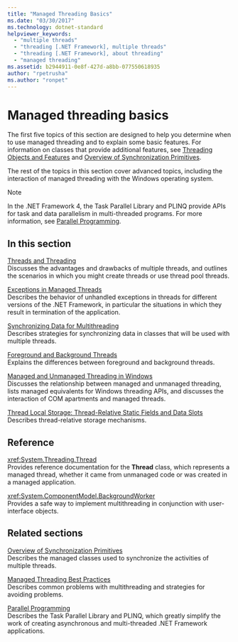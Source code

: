 ```yaml
---
title: "Managed Threading Basics"
ms.date: "03/30/2017"
ms.technology: dotnet-standard
helpviewer_keywords: 
  - "multiple threads"
  - "threading [.NET Framework], multiple threads"
  - "threading [.NET Framework], about threading"
  - "managed threading"
ms.assetid: b2944911-0e8f-427d-a8bb-077550618935
author: "rpetrusha"
ms.author: "ronpet"
---
```

# Managed threading basics

The first five topics of this section are designed to help you determine when to use managed threading and to explain some basic features. For information on classes that provide additional features, see [Threading Objects and Features](../../../docs/standard/threading/threading-objects-and-features.md) and [Overview of Synchronization Primitives](../../../docs/standard/threading/overview-of-synchronization-primitives.md).  
  
 The rest of the topics in this section cover advanced topics, including the interaction of managed threading with the Windows operating system.  
  
> [!NOTE]
>  In the .NET Framework 4, the Task Parallel Library and PLINQ provide APIs for task and data parallelism in multi-threaded programs. For more information, see [Parallel Programming](../../../docs/standard/parallel-programming/index.md).  
  
## In this section

 [Threads and Threading](../../../docs/standard/threading/threads-and-threading.md)  
 Discusses the advantages and drawbacks of multiple threads, and outlines the scenarios in which you might create threads or use thread pool threads.  
  
 [Exceptions in Managed Threads](../../../docs/standard/threading/exceptions-in-managed-threads.md)  
 Describes the behavior of unhandled exceptions in threads for different versions of the .NET Framework, in particular the situations in which they result in termination of the application.  
  
 [Synchronizing Data for Multithreading](../../../docs/standard/threading/synchronizing-data-for-multithreading.md)  
 Describes strategies for synchronizing data in classes that will be used with multiple threads.  
  
 [Foreground and Background Threads](../../../docs/standard/threading/foreground-and-background-threads.md)  
 Explains the differences between foreground and background threads.  
  
 [Managed and Unmanaged Threading in Windows](../../../docs/standard/threading/managed-and-unmanaged-threading-in-windows.md)  
 Discusses the relationship between managed and unmanaged threading, lists managed equivalents for Windows threading APIs, and discusses the interaction of COM apartments and managed threads.  
  
 [Thread Local Storage: Thread-Relative Static Fields and Data Slots](../../../docs/standard/threading/thread-local-storage-thread-relative-static-fields-and-data-slots.md)  
 Describes thread-relative storage mechanisms.  
  
## Reference

 <xref:System.Threading.Thread>  
 Provides reference documentation for the **Thread** class, which represents a managed thread, whether it came from unmanaged code or was created in a managed application.  
  
 <xref:System.ComponentModel.BackgroundWorker>  
 Provides a safe way to implement multithreading in conjunction with user-interface objects.  
  
## Related sections

 [Overview of Synchronization Primitives](../../../docs/standard/threading/overview-of-synchronization-primitives.md)  
 Describes the managed classes used to synchronize the activities of multiple threads.  
  
 [Managed Threading Best Practices](../../../docs/standard/threading/managed-threading-best-practices.md)  
 Describes common problems with multithreading and strategies for avoiding problems.  
  
 [Parallel Programming](../../../docs/standard/parallel-programming/index.md)  
 Describes the Task Parallel Library and PLINQ, which greatly simplify the work of creating asynchronous and multi-threaded .NET Framework applications.
